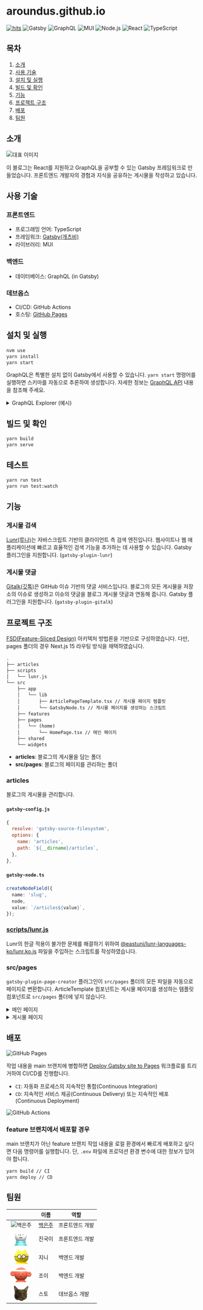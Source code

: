 # aroundus.github.io

[![hits](https://myhits.vercel.app/api/hit/https%3A%2F%2Fgithub.com%2Faroundus%2Faroundus.github.io?color=green&label=hits&size=small)](https://myhits.vercel.app)
![Gatsby](https://img.shields.io/badge/5.13.5-black?&label=Gatsby&labelColor=663399&logo=Gatsby&logoColor=white)
![GraphQL](https://img.shields.io/badge/16.7.1-black?&label=GraphQL&labelColor=E10098&logo=GraphQL&logoColor=white)
![MUI](https://img.shields.io/badge/5.15.18-black?&label=MUI&labelColor=007FFF&logo=MUI&logoColor=white)
![Node.js](https://img.shields.io/badge/20.13.1-black?&label=Node.js&labelColor=2C682C&logo=Node.js&logoColor=white)
![React](https://img.shields.io/badge/18.3.1-black?&label=React&labelColor=087EBF&logo=React&logoColor=61DAFB)
![TypeScript](https://img.shields.io/badge/5.4.5-black?&label=TypeScript&labelColor=007ACC&logo=TypeScript&logoColor=white)

## 목차

1. [소개](#소개)
2. [사용 기술](#사용-기술)
3. [설치 및 실행](#설치-및-실행)
4. [빌드 및 확인](#빌드-및-확인)
5. [기능](#기능)
6. [프로젝트 구조](#프로젝트-구조)
7. [배포](#배포)
8. [팀원](#팀원)

## 소개

![대표 이미지](https://github.com/aroundus/aroundus.github.io/assets/16731356/97ee5c88-be54-4176-a0de-c8b823bc9b1b)

이 블로그는 React를 지원하고 GraphQL을 공부할 수 있는 Gatsby 프레임워크로 만들었습니다. 프론트엔드 개발자의 경험과 지식을 공유하는 게시물을 작성하고 있습니다.

## 사용 기술

### 프론트엔드

- 프로그래밍 언어: TypeScript
- 프레임워크: [Gatsby(개츠비)](https://www.gatsbyjs.com)
- 라이브러리: MUI

### 백엔드

- 데이터베이스: GraphQL (in Gatsby)

### 데브옵스

- CI/CD: GitHub Actions
- 호스팅: [GitHub Pages](https://pages.github.com)

## 설치 및 실행

```shell
nvm use
yarn install
yarn start
```

GraphQL은 특별한 설치 없이 Gatsby에서 사용할 수 있습니다. `yarn start` 명령어를 실행하면 스키마를 자동으로 추론하여 생성합니다. 자세한 정보는 [GraphQL API](https://www.gatsbyjs.com/docs/reference/graphql-data-layer/graphql-api/) 내용을 참조해 주세요.

<details>
  <summary>GraphQL Explorer (예시)</summary>
  <img alt="GraphQL Explorer" src="https://github.com/aroundus/aroundus.github.io/assets/16731356/4c5ead93-15e8-424f-b9a1-930c49c2de64" />
</details>

## 빌드 및 확인

```shell
yarn build
yarn serve
```

## 테스트

```shell
yarn run test
yarn run test:watch
```

## 기능

### 게시물 검색

[Lunr(루나)](https://lunrjs.com)는 자바스크립트 기반의 클라이언트 측 검색 엔진입니다. 웹사이트나 웹 애플리케이션에 빠르고 효율적인 검색 기능을 추가하는 데 사용할 수 있습니다. Gatsby 플러그인을 지원합니다. (`gatsby-plugin-lunr`)

### 게시물 댓글

[Gitalk(깃톡)](https://github.com/gitalk/gitalk)은 GitHub 이슈 기반의 댓글 서비스입니다. 블로그의 모든 게시물을 저장소의 이슈로 생성하고 이슈의 댓글을 블로그 게시물 댓글과 연동해 줍니다. Gatsby 플러그인을 지원합니다. (`gatsby-plugin-gitalk`)

## 프로젝트 구조

[FSD(Feature-Sliced Design)](https://feature-sliced.design) 아키텍처 방법론을 기반으로 구성하였습니다. 다만, pages 폴더의 경우 Next.js 15 라우팅 방식을 채택하였습니다.

```plaintext
.
├── articles
├── scripts
│   └── lunr.js
└── src
    ├── app
    │   └── lib
    │       ├── ArticlePageTemplate.tsx // 게시물 페이지 템플릿
    │       └── GatsbyNode.ts // 게시물 페이지를 생성하는 스크립트
    ├── features
    ├── pages
    │   └── (home)
    │       └── HomePage.tsx // 메인 페이지
    ├── shared
    └── widgets
```

- **articles**: 블로그의 게시물을 담는 폴더
- **src/pages**: 블로그의 페이지를 관리하는 폴더

### articles

블로그의 게시물을 관리합니다.

#### `gatsby-config.js`

```javascript
{
  resolve: 'gatsby-source-filesystem',
  options: {
    name: 'articles',
    path: `${__dirname}/articles`,
  },
},
```

#### `gatsby-node.ts`

```typescript
createNodeField({
  name: 'slug',
  node,
  value: `/articles${value}`,
});
```

### [scripts/lunr.js](scripts/lunr.js)

Lunr의 한글 적용이 불가한 문제를 해결하기 위하여 [@eastuni/lunr-languages-ko/lunr.ko.js](https://github.com/eastuni/lunr-languages/blob/master/lunr.ko.js) 파일을 주입하는 스크립트를 작성하였습니다.

### src/pages

`gatsby-plugin-page-creator` 플러그인이 `src/pages` 폴더의 모든 파일을 자동으로 페이지로 변환합니다. ArticleTemplate 컴포넌트는 게시물 페이지를 생성하는 템플릿 컴포넌트로 `src/pages` 폴더에 넣지 않습니다.

<details>
  <summary>메인 페이지</summary>
  <img alt="메인 페이지" src="https://github.com/aroundus/aroundus.github.io/assets/16731356/4c094559-3834-4812-b854-34d90e2fcd5e" />
</details>
<details>
  <summary>게시물 페이지</summary>
  <img alt="게시물 페이지" src="https://github.com/aroundus/aroundus.github.io/assets/16731356/8d419468-b0aa-41f4-a443-23535e18a96b" />
</details>

## 배포

![GitHub Pages](https://github.com/aroundus/aroundus.github.io/assets/16731356/ed2f3814-d99a-4866-bd13-d979ddca9f9c)

작업 내용을 main 브랜치에 병합하면 [Deploy Gatsby site to Pages](.github/workflows/deploy-gatsby-site-to-pages.yml) 워크플로를 트리거하여 CI/CD를 진행합니다.

- `CI`: 자동화 프로세스의 지속적인 통합(Continuous Integration)
- `CD`: 지속적인 서비스 제공(Continuous Delivery) 또는 지속적인 배포(Continuous Deployment)

![GitHub Actions](https://github.com/aroundus/aroundus.github.io/assets/16731356/6f23c5b2-545d-4a7c-b4b1-72151a5f6934)

### feature 브랜치에서 배포할 경우

main 브랜치가 아닌 feature 브랜치 작업 내용을 로컬 환경에서 빠르게 배포하고 싶다면 다음 명령어를 실행합니다. 단, `.env` 파일에 프로덕션 환경 변수에 대한 정보가 있어야 합니다.

```shell
yarn build // CI
yarn deploy // CD
```

## 팀원

|                                                                                         | 이름                                  | 역할            |
| :-------------------------------------------------------------------------------------: | ------------------------------------- | --------------- |
| <img alt="백은주" height="40" src="https://avatars.githubusercontent.com/u/16731356" /> | [백은주](https://github.com/aroundus) | 프론트엔드 개발 |
|            <img alt="진국이" height="40" src="assets/images/zingugi.png" />             | 진국이                                | 프론트엔드 개발 |
|               <img alt="지니" height="40" src="assets/images/jini.png" />               | 지니                                  | 백엔드 개발     |
|               <img alt="조이" height="40" src="assets/images/joy.png" />                | 조이                                  | 백엔드 개발     |
|               <img alt="스토" height="40" src="assets/images/sto.png" />                | 스토                                  | 데브옵스 개발   |
